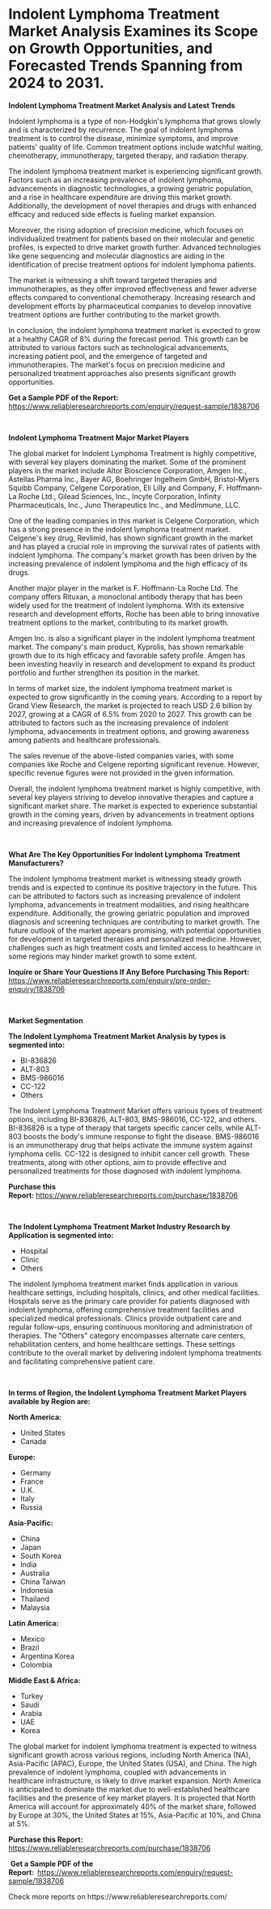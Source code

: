 <p><h1>Indolent Lymphoma Treatment Market Analysis Examines its Scope on Growth Opportunities, and Forecasted Trends Spanning from 2024 to 2031.</h1></p><p><strong>Indolent Lymphoma Treatment Market Analysis and Latest Trends</strong></p>
<p><p>Indolent lymphoma is a type of non-Hodgkin's lymphoma that grows slowly and is characterized by recurrence. The goal of indolent lymphoma treatment is to control the disease, minimize symptoms, and improve patients' quality of life. Common treatment options include watchful waiting, chemotherapy, immunotherapy, targeted therapy, and radiation therapy.</p><p>The indolent lymphoma treatment market is experiencing significant growth. Factors such as an increasing prevalence of indolent lymphoma, advancements in diagnostic technologies, a growing geriatric population, and a rise in healthcare expenditure are driving this market growth. Additionally, the development of novel therapies and drugs with enhanced efficacy and reduced side effects is fueling market expansion.</p><p>Moreover, the rising adoption of precision medicine, which focuses on individualized treatment for patients based on their molecular and genetic profiles, is expected to drive market growth further. Advanced technologies like gene sequencing and molecular diagnostics are aiding in the identification of precise treatment options for indolent lymphoma patients.</p><p>The market is witnessing a shift toward targeted therapies and immunotherapies, as they offer improved effectiveness and fewer adverse effects compared to conventional chemotherapy. Increasing research and development efforts by pharmaceutical companies to develop innovative treatment options are further contributing to the market growth.</p><p>In conclusion, the indolent lymphoma treatment market is expected to grow at a healthy CAGR of 8% during the forecast period. This growth can be attributed to various factors such as technological advancements, increasing patient pool, and the emergence of targeted and immunotherapies. The market's focus on precision medicine and personalized treatment approaches also presents significant growth opportunities.</p></p>
<p><strong>Get a Sample PDF of the Report:&nbsp;</strong> <a href="https://www.reliableresearchreports.com/enquiry/request-sample/1838706">https://www.reliableresearchreports.com/enquiry/request-sample/1838706</a></p>
<p>&nbsp;</p>
<p><strong>Indolent Lymphoma Treatment Major Market Players</strong></p>
<p><p>The global market for Indolent Lymphoma Treatment is highly competitive, with several key players dominating the market. Some of the prominent players in the market include Altor Bioscience Corporation, Amgen Inc., Astellas Pharma Inc., Bayer AG, Boehringer Ingelheim GmbH, Bristol-Myers Squibb Company, Celgene Corporation, Eli Lilly and Company, F. Hoffmann-La Roche Ltd., Gilead Sciences, Inc., Incyte Corporation, Infinity Pharmaceuticals, Inc., Juno Therapeutics Inc., and MedImmune, LLC.</p><p>One of the leading companies in this market is Celgene Corporation, which has a strong presence in the indolent lymphoma treatment market. Celgene's key drug, Revlimid, has shown significant growth in the market and has played a crucial role in improving the survival rates of patients with indolent lymphoma. The company's market growth has been driven by the increasing prevalence of indolent lymphoma and the high efficacy of its drugs.</p><p>Another major player in the market is F. Hoffmann-La Roche Ltd. The company offers Rituxan, a monoclonal antibody therapy that has been widely used for the treatment of indolent lymphoma. With its extensive research and development efforts, Roche has been able to bring innovative treatment options to the market, contributing to its market growth.</p><p>Amgen Inc. is also a significant player in the indolent lymphoma treatment market. The company's main product, Kyprolis, has shown remarkable growth due to its high efficacy and favorable safety profile. Amgen has been investing heavily in research and development to expand its product portfolio and further strengthen its position in the market.</p><p>In terms of market size, the indolent lymphoma treatment market is expected to grow significantly in the coming years. According to a report by Grand View Research, the market is projected to reach USD 2.6 billion by 2027, growing at a CAGR of 6.5% from 2020 to 2027. This growth can be attributed to factors such as the increasing prevalence of indolent lymphoma, advancements in treatment options, and growing awareness among patients and healthcare professionals.</p><p>The sales revenue of the above-listed companies varies, with some companies like Roche and Celgene reporting significant revenue. However, specific revenue figures were not provided in the given information.</p><p>Overall, the indolent lymphoma treatment market is highly competitive, with several key players striving to develop innovative therapies and capture a significant market share. The market is expected to experience substantial growth in the coming years, driven by advancements in treatment options and increasing prevalence of indolent lymphoma.</p></p>
<p>&nbsp;</p>
<p><strong>What Are The Key Opportunities For Indolent Lymphoma Treatment Manufacturers?</strong></p>
<p><p>The indolent lymphoma treatment market is witnessing steady growth trends and is expected to continue its positive trajectory in the future. This can be attributed to factors such as increasing prevalence of indolent lymphoma, advancements in treatment modalities, and rising healthcare expenditure. Additionally, the growing geriatric population and improved diagnosis and screening techniques are contributing to market growth. The future outlook of the market appears promising, with potential opportunities for development in targeted therapies and personalized medicine. However, challenges such as high treatment costs and limited access to healthcare in some regions may hinder market growth to some extent.</p></p>
<p><strong>Inquire or Share Your Questions If Any Before Purchasing This Report:</strong> <a href="https://www.reliableresearchreports.com/enquiry/pre-order-enquiry/1838706">https://www.reliableresearchreports.com/enquiry/pre-order-enquiry/1838706</a></p>
<p>&nbsp;</p>
<p><strong>Market Segmentation</strong></p>
<p><strong>The Indolent Lymphoma Treatment Market Analysis by types is segmented into:</strong></p>
<p><ul><li>BI-836826</li><li>ALT-803</li><li>BMS-986016</li><li>CC-122</li><li>Others</li></ul></p>
<p><p>The Indolent Lymphoma Treatment Market offers various types of treatment options, including BI-836826, ALT-803, BMS-986016, CC-122, and others. BI-836826 is a type of therapy that targets specific cancer cells, while ALT-803 boosts the body's immune response to fight the disease. BMS-986016 is an immunotherapy drug that helps activate the immune system against lymphoma cells. CC-122 is designed to inhibit cancer cell growth. These treatments, along with other options, aim to provide effective and personalized treatments for those diagnosed with indolent lymphoma.</p></p>
<p><strong>Purchase this Report:&nbsp;</strong><a href="https://www.reliableresearchreports.com/purchase/1838706">https://www.reliableresearchreports.com/purchase/1838706</a></p>
<p>&nbsp;</p>
<p><strong>The Indolent Lymphoma Treatment Market Industry Research by Application is segmented into:</strong></p>
<p><ul><li>Hospital</li><li>Clinic</li><li>Others</li></ul></p>
<p><p>The indolent lymphoma treatment market finds application in various healthcare settings, including hospitals, clinics, and other medical facilities. Hospitals serve as the primary care provider for patients diagnosed with indolent lymphoma, offering comprehensive treatment facilities and specialized medical professionals. Clinics provide outpatient care and regular follow-ups, ensuring continuous monitoring and administration of therapies. The "Others" category encompasses alternate care centers, rehabilitation centers, and home healthcare settings. These settings contribute to the overall market by delivering indolent lymphoma treatments and facilitating comprehensive patient care.</p></p>
<p>&nbsp;</p>
<p><strong>In terms of Region, the Indolent Lymphoma Treatment Market Players available by Region are:</strong></p>
<p>
    <p> <strong> North America: </strong>
        <ul>
            <li>United States</li>
            <li>Canada</li>
        </ul>
        </p> 
    <p> <strong> Europe: </strong>
        <ul>
            <li>Germany</li>
            <li>France</li>
            <li>U.K.</li>
            <li>Italy</li>
            <li>Russia</li>
        </ul>
        </p> 
    <p> <strong> Asia-Pacific: </strong>
        <ul>
            <li>China</li>
            <li>Japan</li>
            <li>South Korea</li>
            <li>India</li>
            <li>Australia</li>
            <li>China Taiwan</li>
            <li>Indonesia</li>
            <li>Thailand</li>
            <li>Malaysia</li>
        </ul>
        </p> 
    <p> <strong> Latin America: </strong>
        <ul>
            <li>Mexico</li>
            <li>Brazil</li>
            <li>Argentina Korea</li>
            <li>Colombia</li>
        </ul>
        </p> 
    <p> <strong> Middle East & Africa: </strong>
        <ul>
            <li>Turkey</li>
            <li>Saudi</li>
            <li>Arabia</li>
            <li>UAE</li>
            <li>Korea</li>
        </ul>
    </p>
    </p>
<p><p>The global market for indolent lymphoma treatment is expected to witness significant growth across various regions, including North America (NA), Asia-Pacific (APAC), Europe, the United States (USA), and China. The high prevalence of indolent lymphoma, coupled with advancements in healthcare infrastructure, is likely to drive market expansion. North America is anticipated to dominate the market due to well-established healthcare facilities and the presence of key market players. It is projected that North America will account for approximately 40% of the market share, followed by Europe at 30%, the United States at 15%, Asia-Pacific at 10%, and China at 5%.</p></p>
<p><strong>Purchase this Report: </strong><a href="https://www.reliableresearchreports.com/purchase/1838706">https://www.reliableresearchreports.com/purchase/1838706</a></p>
<p>&nbsp;<strong>Get a Sample PDF of the Report:&nbsp;&nbsp;</strong><a href="https://www.reliableresearchreports.com/enquiry/request-sample/1838706">https://www.reliableresearchreports.com/enquiry/request-sample/1838706</a></p>
<p><strong></strong></p>
<p>Check more reports on https://www.reliableresearchreports.com/</p>